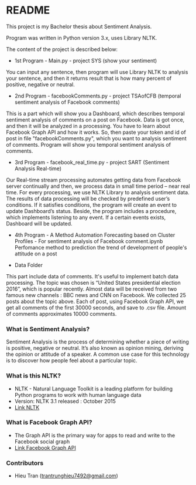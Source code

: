# README #

This project is my Bachelor thesis about Sentiment Analysis.

Program was written in Python version 3.x, uses Library NLTK.

The content of the project is described below:

* 1st Program - Main.py - project SYS (show your sentiment)

You can input any sentence, then program will use Library NLTK to analysis your sentence, and then it returns result that is how many percent of positive, negative or neutral.

* 2nd Program - facebookComments.py - project TSAofCFB (temporal sentiment analysis of Facebook comments)

This is a part which will show you a Dashboard, which describes temporal sentiment analysis of comments on a post on Facebook. Data is got once, and then it will be analyzed in a processing.
You have to learn about Facebook Graph API and how it works. So, then paste your token and id of post in file "facebookComments.py", which you want to analysis sentiment of comments. Program will show you temporal sentiment analysis of comments.

* 3rd Program - facebook_real_time.py - project SART (Sentiment Analysis Real-time)

Our Real-time stream processing automates getting data from Facebook server continually and then, we process data in small time period – near real time. For every processing, we use NLTK Library to analysis sentiment data. The results of data processing will be checked by predefined user’s conditions. If it satisfies conditions, the program will create an event to update Dashboard’s status. Beside, the program includes a procedure, which implements listening to any event. If a certain events exists, Dashboard will be updated.

* 4th Program - A Method Automation Forecasting based on Cluster Profiles - For sentiment analysis of Facebook comment.ipynb 
Perfomance method to prediction the trend of development of people's attitude on a post

* Data Folder

This part include data of comments. It's useful to implement batch data processing. The topic was chosen is “United States presidential election 2016”, which is popular recently. Almost data will be received from two famous new channels : BBC news and CNN on Facebook. We collected 25 posts about the topic above. Each of post, using Facebook Graph API, we get all comments of the first 30000 seconds, and save to .csv file. Amount of comments approximates 10000 comments.


### What is Sentiment Analysis? ###

   Sentiment Analysis is the process of determining whether a piece of writing is positive, negative or neutral. It’s also known as opinion mining, deriving the opinion or attitude of a speaker. A common use case for this technology is to discover how people feel about a particular topic.

### What is this NLTK? ###

* NLTK - Natural Language Toolkit is a leading platform for building Python programs to work with human language data
* Version: NLTK 3.1 released : October 2015
* [Link NLTK](http://www.nltk.org/)

### What is Facebook Graph API? ###
* The Graph API is the primary way for apps to read and write to the Facebook social graph
* [Link Facebook Graph API](https://developers.facebook.com/docs/graph-api)

### Contributors ###

* Hieu Tran (trantrunghieu7492@gmail.com)
